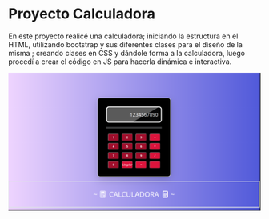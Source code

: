# Proyecto Calculadora

En este proyecto realicé una calculadora; iniciando la estructura en el HTML, utilizando bootstrap y sus diferentes clases para el diseño de la misma ; creando clases en CSS y dándole forma a la calculadora, luego procedí a crear el código en JS para hacerla dinámica e interactiva.


![demo](./foto-de-referencia.png)